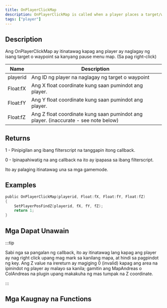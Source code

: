 ```yaml
---
title: OnPlayerClickMap
description: OnPlayerClickMap is called when a player places a target/waypoint on the pause menu map (by right-clicking).
tags: ["player"]
---
```


## Description

Ang OnPlayerClickMap ay itinatawag kapag ang player ay naglagay ng isang target o waypoint sa kanyang pause menu map. (Sa pag right-click)

| Name     | Description                                                                         |
| -------- | ----------------------------------------------------------------------------------- |
| playerid | Ang ID ng player na naglagay ng target o waypoint                                   |
| Float:fX | Ang X float coordinate kung saan pumindot ang player.                               |
| Float:fY | Ang Y float coordinate kung saan pumindot ang player.                               |
| Float:fZ | Ang Z float coordinate kung saan pumindot ang player. (inaccurate - see note below) |

## Returns

1 - Pinipigilan ang ibang filterscript na tanggapin itong callback.

0 - Ipinapahiwatig na ang callback na ito ay ipapasa sa ibang filterscript.

Ito ay palaging itinatawag una sa mga gamemode.

## Examples

```c
public OnPlayerClickMap(playerid, Float:fX, Float:fY, Float:fZ)
{
    SetPlayerPosFindZ(playerid, fX, fY, fZ);
    return 1;
}
```

## Mga Dapat Unawain

:::tip

Sabi nga sa pangalan ng callback, ito ay itinatawag lang kapag ang player ay nag right click upang mag mark sa kanilang mapa, at hindi sa pagpindot ng key. Ang Z value na irereturn ay magiging 0 (invalid) kapag ang area na ipinindot ng player ay malayo sa kanila; gamitin ang MapAndreas o ColAndreas na plugin upang makakuha ng mas tumpak na Z coordinate.

:::

## Mga Kaugnay na Functions
